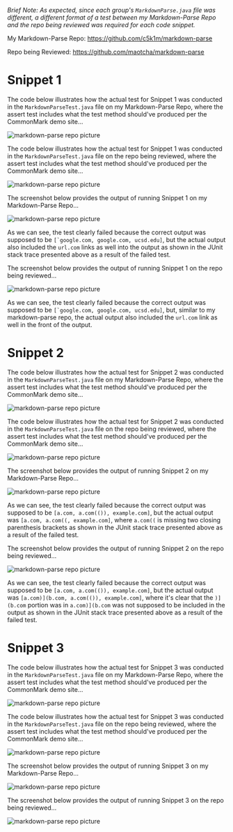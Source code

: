 *Brief Note: As expected, since each group's `MarkdownParse.java` file was different, a different format of a test between my Markdown-Parse Repo and the repo being reviewed was required for each code snippet.*

My Markdown-Parse Repo: https://github.com/c5k1m/markdown-parse

Repo being Reviewed: https://github.com/maotcha/markdown-parse

# Snippet 1

The code below illustrates how the actual test for Snippet 1 was conducted in the `MarkdownParseTest.java` file on my Markdown-Parse Repo, where the assert test includes what the test method should've produced per the CommonMark demo site...

![markdown-parse repo picture](https://user-images.githubusercontent.com/81746604/157922566-66e309b1-444c-4671-bf9a-fadf21d64d34.png)


The code below illustrates how the actual test for Snippet 1 was conducted in the `MarkdownParseTest.java` file on the repo being reviewed, where the assert test includes what the test method should've produced per the CommonMark demo site...

![markdown-parse repo picture](https://user-images.githubusercontent.com/81746604/157933989-a4d9855f-5f7d-433c-ace1-3086ed1ffdce.png)


The screenshot below provides the output of running Snippet 1 on my Markdown-Parse Repo...

![markdown-parse repo picture](https://user-images.githubusercontent.com/81746604/157915930-872700f0-6f49-4d0e-9716-5fd40089b5d1.png)

As we can see, the test clearly failed because the correct output was supposed to be ``[`google.com, google.com, ucsd.edu]``, but the actual output also included the `url.com` links as well into the output as shown in the JUnit stack trace presented above as a result of the failed test.


The screenshot below provides the output of running Snippet 1 on the repo being reviewed...

![markdown-parse repo picture](https://user-images.githubusercontent.com/81746604/157933887-243798bb-d69f-4fe9-aabe-bdb9b0949d95.png)

As we can see, the test clearly failed because the correct output was supposed to be ``[`google.com, google.com, ucsd.edu]``, but, similar to my markdown-parse repo, the actual output also included the `url.com` link as well in the front of the output.




# Snippet 2

The code below illustrates how the actual test for Snippet 2 was conducted in the `MarkdownParseTest.java` file on my Markdown-Parse Repo, where the assert test includes what the test method should've produced per the CommonMark demo site...

![markdown-parse repo picture](https://user-images.githubusercontent.com/81746604/157922706-08e587f3-9548-4988-a553-a93a63e0b020.png)


The code below illustrates how the actual test for Snippet 2 was conducted in the `MarkdownParseTest.java` file on the repo being reviewed, where the assert test includes what the test method should've produced per the CommonMark demo site...

![markdown-parse repo picture](https://user-images.githubusercontent.com/81746604/157929139-49dcfb4f-89eb-499c-8efd-9f54b89483c2.png)

The screenshot below provides the output of running Snippet 2 on my Markdown-Parse Repo...

![markdown-parse repo picture](https://user-images.githubusercontent.com/81746604/157933508-f38be5ee-194d-4482-a25c-bf2dfc419eec.png)

As we can see, the test clearly failed because the correct output was supposed to be `[a.com, a.com(()), example.com]`, but the actual output was `[a.com, a.com((, example.com]`, where `a.com((` is missing two closing parenthesis brackets as shown in the JUnit stack trace presented above as a result of the failed test. 


The screenshot below provides the output of running Snippet 2 on the repo being reviewed...

![markdown-parse repo picture](https://user-images.githubusercontent.com/81746604/157933709-0d0f8415-b102-4f44-aa48-65053d1a15ba.png)

As we can see, the test clearly failed because the correct output was supposed to be `[a.com, a.com(()), example.com]`, but the actual output was `[a.com)](b.com, a.com(()), example.com]`, where it's clear that the `)](b.com` portion was in `a.com)](b.com` was not supposed to be included in the output as shown in the JUnit stack trace presented above as a result of the failed test. 



# Snippet 3

The code below illustrates how the actual test for Snippet 3 was conducted in the `MarkdownParseTest.java` file on my Markdown-Parse Repo, where the assert test includes what the test method should've produced per the CommonMark demo site...

![markdown-parse repo picture](https://user-images.githubusercontent.com/81746604/157929968-0408e6ba-d640-42f3-a5af-56fe23a50bff.png)


The code below illustrates how the actual test for Snippet 3 was conducted in the `MarkdownParseTest.java` file on the repo being reviewed, where the assert test includes what the test method should've produced per the CommonMark demo site...

![markdown-parse repo picture](https://user-images.githubusercontent.com/81746604/157930272-b977aeca-fe90-4724-a67a-8f6f63b92c55.png)


The screenshot below provides the output of running Snippet 3 on my Markdown-Parse Repo...

![markdown-parse repo picture](https://user-images.githubusercontent.com/81746604/157932392-2026d2aa-6434-4541-b1ab-96b971293a7f.png)


The screenshot below provides the output of running Snippet 3 on the repo being reviewed...

![markdown-parse repo picture](https://user-images.githubusercontent.com/81746604/157933110-76460f34-12d2-4277-80fd-154ba801472c.png)


